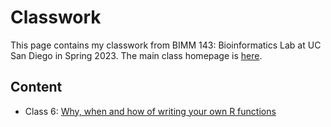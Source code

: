 # Classwork

This page contains my classwork from BIMM 143: Bioinformatics Lab at UC San Diego in Spring 2023. The main class homepage is [here](https://labbioinfo.org).

## Content

- Class 6: [Why, when and how of writing your own R functions](https://github.com/marytatarian/bimm143/blob/main/class06/class06.md)
